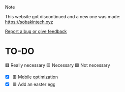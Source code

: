 > [!NOTE]
> This website got discontinued and a new one was made:
> https://sobakintech.xyz

[Report a bug or give feedback](https://docs.google.com/forms/d/e/1FAIpQLSdptUFlUd55chRflexbtlVfm2LnG0SYTxEXPMaT8Zds0PGCpg/viewform)

# TO-DO
🟥 Really necessary 🟨 Necessary 🟩 Not necessary
- [x] 🟥 Mobile optimization
- [x] 🟩 Add an easter egg
